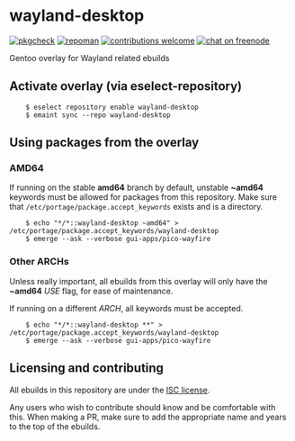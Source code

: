 # wayland-desktop
[![pkgcheck](https://github.com/bsd-ac/wayland-desktop/workflows/pkgcheck/badge.svg)](https://github.com/bsd-ac/wayland-desktop/actions?query=workflow:pkgcheck)
[![repoman](https://github.com/bsd-ac/wayland-desktop/workflows/repoman/badge.svg)](https://github.com/bsd-ac/wayland-desktop/actions?query=workflow:repoman)
[![contributions welcome](https://img.shields.io/badge/contributions-welcome-brightgreen.svg)](https://wiki.gentoo.org/wiki/Contributing_to_Gentoo)
[![chat on freenode](https://img.shields.io/badge/chat-on%20freenode-brightgreen.svg)](https://webchat.freenode.net/#gentoo-science)

Gentoo overlay for Wayland related ebuilds

## Activate overlay (via eselect-repository)

```
    $ eselect repository enable wayland-desktop
    $ emaint sync --repo wayland-desktop
```

## Using packages from the overlay

### AMD64

If running on the stable **amd64** branch by default, unstable **~amd64** keywords must be allowed for packages from this repository.
Make sure that `/etc/portage/package.accept_keywords` exists and is a directory.

```
    $ echo "*/*::wayland-desktop ~amd64" > /etc/portage/package.accept_keywords/wayland-desktop
    $ emerge --ask --verbose gui-apps/pico-wayfire
```

### Other ARCHs

Unless really important, all ebuilds from this overlay will only have the **~amd64** *USE* flag, for ease of maintenance.

If running on a different *ARCH*, all keywords must be accepted.

```
    $ echo "*/*::wayland-desktop **" > /etc/portage/package.accept_keywords/wayland-desktop
    $ emerge --ask --verbose gui-apps/pico-wayfire
```

## Licensing and contributing

All ebuilds in this repository are under the [ISC license](LICENSE).

Any users who wish to contribute should know and be comfortable with this. When making a PR, make sure to add the appropriate name and years to the top of the ebuilds.
